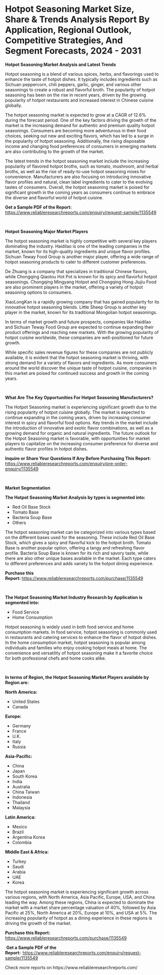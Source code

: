 <p><h1>Hotpot Seasoning Market Size, Share & Trends Analysis Report By Application, Regional Outlook, Competitive Strategies, And Segment Forecasts, 2024 - 2031</h1></p><p><strong>Hotpot Seasoning Market Analysis and Latest Trends</strong></p>
<p><p>Hotpot seasoning is a blend of various spices, herbs, and flavorings used to enhance the taste of hotpot dishes. It typically includes ingredients such as Sichuan peppercorn, chili peppers, garlic, ginger, and various other seasonings to create a robust and flavorful broth. The popularity of hotpot seasoning has been on the rise in recent years, driven by the growing popularity of hotpot restaurants and increased interest in Chinese cuisine globally.</p><p>The hotpot seasoning market is expected to grow at a CAGR of 12.6% during the forecast period. One of the key factors driving the growth of the market is the increasing demand for authentic and premium quality hotpot seasonings. Consumers are becoming more adventurous in their food choices, seeking out new and exciting flavors, which has led to a surge in the popularity of hotpot seasoning. Additionally, the rising disposable income and changing food preferences of consumers in emerging markets are also contributing to the growth of the market.</p><p>The latest trends in the hotpot seasoning market include the increasing popularity of flavored hotpot broths, such as tomato, mushroom, and herbal broths, as well as the rise of ready-to-use hotpot seasoning mixes for convenience. Manufacturers are also focusing on introducing innovative flavor profiles and natural, clean label ingredients to cater to the evolving tastes of consumers. Overall, the hotpot seasoning market is poised for significant growth in the coming years as consumers continue to embrace the diverse and flavorful world of hotpot cuisine.</p></p>
<p><strong>Get a Sample PDF of the Report:&nbsp;</strong> <a href="https://www.reliableresearchreports.com/enquiry/request-sample/1135549">https://www.reliableresearchreports.com/enquiry/request-sample/1135549</a></p>
<p>&nbsp;</p>
<p><strong>Hotpot Seasoning Major Market Players</strong></p>
<p><p>The hotpot seasoning market is highly competitive with several key players dominating the industry. Haidilao is one of the leading companies in the market, known for its high-quality ingredients and unique flavor profiles. Sichuan Teway Food Group is another major player, offering a wide range of hotpot seasoning products to cater to different customer preferences.</p><p>De Zhuang is a company that specializes in traditional Chinese flavors, while Chongqing Qiaotou Hot Pot is known for its spicy and flavorful hotpot seasonings. Chongqing Mingyang Hotpot and Chongqing Hong Jiujiu Food are also prominent players in the market, offering a variety of hotpot seasoning options to consumers.</p><p>XiaoLongKan is a rapidly growing company that has gained popularity for its innovative hotpot seasoning blends. Little Sheep Group is another key player in the market, known for its traditional Mongolian hotpot seasonings. </p><p>In terms of market growth and future prospects, companies like Haidilao and Sichuan Teway Food Group are expected to continue expanding their product offerings and reaching new markets. With the growing popularity of hotpot cuisine worldwide, these companies are well-positioned for future growth.</p><p>While specific sales revenue figures for these companies are not publicly available, it is evident that the hotpot seasoning market is thriving, with strong demand for a variety of flavors and ingredients. As more consumers around the world discover the unique taste of hotpot cuisine, companies in this market are poised for continued success and growth in the coming years.</p></p>
<p>&nbsp;</p>
<p><strong>What Are The Key Opportunities For Hotpot Seasoning Manufacturers?</strong></p>
<p><p>The Hotpot Seasoning market is experiencing significant growth due to the rising popularity of hotpot cuisine globally. The market is expected to continue expanding in the coming years, driven by increasing consumer interest in spicy and flavorful food options. Key trends in the market include the introduction of innovative and exotic flavor combinations, as well as a growing demand for organic and natural ingredients. The future outlook for the Hotpot Seasoning market is favorable, with opportunities for market players to capitalize on the increasing consumer preference for diverse and authentic flavor profiles in hotpot dishes.</p></p>
<p><strong>Inquire or Share Your Questions If Any Before Purchasing This Report:</strong> <a href="https://www.reliableresearchreports.com/enquiry/pre-order-enquiry/1135549">https://www.reliableresearchreports.com/enquiry/pre-order-enquiry/1135549</a></p>
<p>&nbsp;</p>
<p><strong>Market Segmentation</strong></p>
<p><strong>The Hotpot Seasoning Market Analysis by types is segmented into:</strong></p>
<p><ul><li>Red Oil Base Stock</li><li>Tomato Base</li><li>Bacteria Soup Base</li><li>Others</li></ul></p>
<p><p>The hotpot seasoning market can be categorized into various types based on the different bases used for the seasoning. These include Red Oil Base Stock, which gives a spicy and flavorful kick to the hotpot broth. Tomato Base is another popular option, offering a tangy and refreshing flavor profile. Bacteria Soup Base is known for its rich and savory taste, while there are also other unique bases available in the market. Each type caters to different preferences and adds variety to the hotpot dining experience.</p></p>
<p><strong>Purchase this Report:&nbsp;</strong><a href="https://www.reliableresearchreports.com/purchase/1135549">https://www.reliableresearchreports.com/purchase/1135549</a></p>
<p>&nbsp;</p>
<p><strong>The Hotpot Seasoning Market Industry Research by Application is segmented into:</strong></p>
<p><ul><li>Food Service</li><li>Home Consumption</li></ul></p>
<p><p>Hotpot seasoning is widely used in both food service and home consumption markets. In food service, hotpot seasoning is commonly used in restaurants and catering services to enhance the flavor of hotpot dishes. In the home consumption market, hotpot seasoning is popular among individuals and families who enjoy cooking hotpot meals at home. The convenience and versatility of hotpot seasoning make it a favorite choice for both professional chefs and home cooks alike.</p></p>
<p>&nbsp;</p>
<p><strong>In terms of Region, the Hotpot Seasoning Market Players available by Region are:</strong></p>
<p>
    <p> <strong> North America: </strong>
        <ul>
            <li>United States</li>
            <li>Canada</li>
        </ul>
        </p> 
    <p> <strong> Europe: </strong>
        <ul>
            <li>Germany</li>
            <li>France</li>
            <li>U.K.</li>
            <li>Italy</li>
            <li>Russia</li>
        </ul>
        </p> 
    <p> <strong> Asia-Pacific: </strong>
        <ul>
            <li>China</li>
            <li>Japan</li>
            <li>South Korea</li>
            <li>India</li>
            <li>Australia</li>
            <li>China Taiwan</li>
            <li>Indonesia</li>
            <li>Thailand</li>
            <li>Malaysia</li>
        </ul>
        </p> 
    <p> <strong> Latin America: </strong>
        <ul>
            <li>Mexico</li>
            <li>Brazil</li>
            <li>Argentina Korea</li>
            <li>Colombia</li>
        </ul>
        </p> 
    <p> <strong> Middle East & Africa: </strong>
        <ul>
            <li>Turkey</li>
            <li>Saudi</li>
            <li>Arabia</li>
            <li>UAE</li>
            <li>Korea</li>
        </ul>
    </p>
    </p>
<p><p>The hotpot seasoning market is experiencing significant growth across various regions, with North America, Asia Pacific, Europe, USA, and China leading the way. Among these regions, China is expected to dominate the market with a market share percentage valuation of 40%, followed by Asia Pacific at 25%, North America at 20%, Europe at 10%, and USA at 5%. The increasing popularity of hotpot as a dining experience in these regions is driving the growth of the market.</p></p>
<p><strong>Purchase this Report: </strong><a href="https://www.reliableresearchreports.com/purchase/1135549">https://www.reliableresearchreports.com/purchase/1135549</a></p>
<p>&nbsp;<strong>Get a Sample PDF of the Report:&nbsp;&nbsp;</strong><a href="https://www.reliableresearchreports.com/enquiry/request-sample/1135549">https://www.reliableresearchreports.com/enquiry/request-sample/1135549</a></p>
<p><strong></strong></p>
<p>Check more reports on https://www.reliableresearchreports.com/</p>